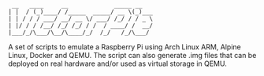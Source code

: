 ````````````````````````````````````````
 __   ____     __             _____ __
| |  / (_)____/ /_____  _____/ __ \(_)___
| | / / / ___/ __/ __ \/ ___/ /_/ / / _ \
| |/ / / /__/ /_/ /_/ / /  / ____/ /  __/
|___/_/\___/\__/\____/_/  /_/   /_/\___/
````````````````````````````````````````

A set of scripts to emulate a Raspberry Pi using Arch Linux ARM, Alpine Linux, Docker and QEMU. The script can also generate .img files that can be deployed on real hardware and/or used as virtual storage in QEMU.

